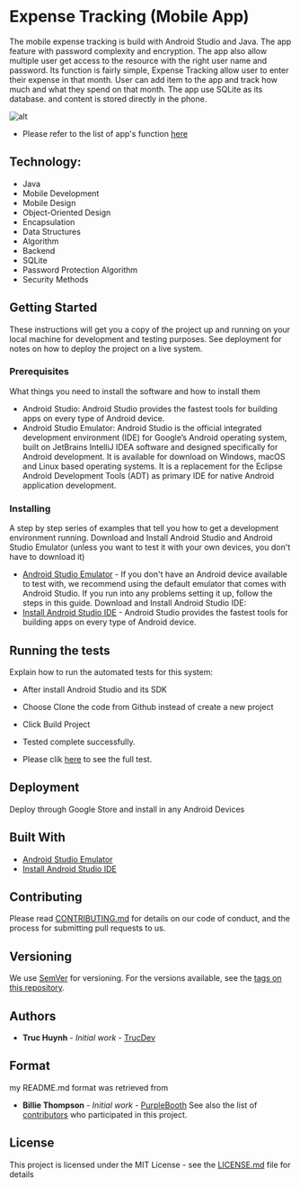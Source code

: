 # Expense Tracking (Mobile App)
The mobile expense tracking is build with Android Studio and Java. The app feature with password complexity and encryption. The app also allow multiple user get access to the resource with the right user name and password. Its function is fairly simple, Expense Tracking allow user to enter their expense in that month. User can add item to the app and track how much and what they spend on that month. The app use SQLite as its database. and content is stored directly in the phone.

![alt]()

- Please refer to the list of app's function [here](https://github.com/jackyhuynh/AndroidTaskOrganizer/blob/main/src/TaskOrganizer-Report.pdf)

## Technology:
- Java
- Mobile Development
- Mobile Design
- Object-Oriented Design
- Encapsulation
- Data Structures
- Algorithm
- Backend
- SQLite
- Password Protection Algorithm
- Security Methods

## Getting Started
These instructions will get you a copy of the project up and running on your local machine for development and testing purposes. See deployment for notes on how to deploy the project on a live system.

### Prerequisites
What things you need to install the software and how to install them
- Android Studio: Android Studio provides the fastest tools for building apps on every type of Android device.
- Android Studio Emulator: Android Studio is the official integrated development environment (IDE) for Google’s Android operating system, built on JetBrains IntelliJ IDEA software and designed specifically for Android development. It is available for download on Windows, macOS and Linux based operating systems. It is a replacement for the Eclipse Android Development Tools (ADT) as primary IDE for native Android application development.

### Installing

A step by step series of examples that tell you how to get a development environment running.
Download and Install Android Studio and Android Studio Emulator (unless you want to test it with your own devices, you don't have to download it)
* [Android Studio Emulator](https://docs.expo.io/workflow/android-studio-emulator/) - If you don't have an Android device available to test with, we recommend using the default emulator that comes with Android Studio. If you run into any problems setting it up, follow the steps in this guide.
Download and Install Android Studio IDE:
* [Install Android Studio IDE](https://developer.android.com/studio) - Android Studio provides the fastest tools for building apps on every type of Android device.

## Running the tests
Explain how to run the automated tests for this system:
- After install Android Studio and its SDK
- Choose Clone the code from Github instead of create a new project
- Click Build Project
- Tested complete successfully.

- Please clik [here](https://github.com/jackyhuynh/AndroidTaskOrganizer/blob/main/src/TaskOrganizer-Report.pdf) to see the full test.
## Deployment

Deploy through Google Store and install in any Android Devices

## Built With

* [Android Studio Emulator](https://docs.expo.io/workflow/android-studio-emulator/)
* [Install Android Studio IDE](https://developer.android.com/studio)

## Contributing

Please read [CONTRIBUTING.md](https://gist.github.com/PurpleBooth/b24679402957c63ec426) for details on our code of conduct, and the process for submitting pull requests to us.

## Versioning

We use [SemVer](http://semver.org/) for versioning. For the versions available, see the [tags on this repository](https://github.com/your/project/tags). 

## Authors

* **Truc Huynh** - *Initial work* - [TrucDev](https://github.com/jackyhuynh)

## Format
my README.md format was retrieved from
* **Billie Thompson** - *Initial work* - [PurpleBooth](https://github.com/PurpleBooth)
See also the list of [contributors](https://github.com/your/project/contributors) who participated in this project.

## License

This project is licensed under the MIT License - see the [LICENSE.md](LICENSE.md) file for details



